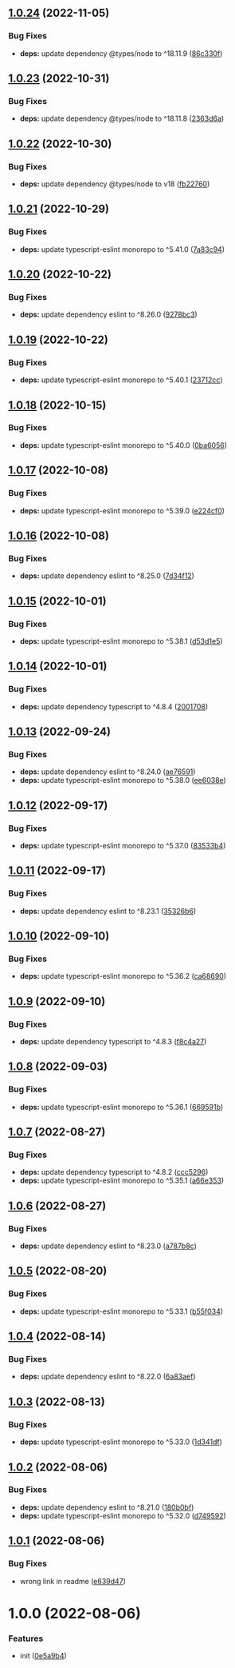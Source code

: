 ## [1.0.24](https://github.com/bent10/doogu-slim/compare/v1.0.23...v1.0.24) (2022-11-05)


### Bug Fixes

* **deps:** update dependency @types/node to ^18.11.9 ([86c330f](https://github.com/bent10/doogu-slim/commit/86c330fbf5fdc7d9437007eca89e0330b9b1b385))

## [1.0.23](https://github.com/bent10/doogu-slim/compare/v1.0.22...v1.0.23) (2022-10-31)


### Bug Fixes

* **deps:** update dependency @types/node to ^18.11.8 ([2363d6a](https://github.com/bent10/doogu-slim/commit/2363d6a4e77a967082e2eb14c58a8c7e8f8597fc))

## [1.0.22](https://github.com/bent10/doogu-slim/compare/v1.0.21...v1.0.22) (2022-10-30)


### Bug Fixes

* **deps:** update dependency @types/node to v18 ([fb22760](https://github.com/bent10/doogu-slim/commit/fb22760c45f212ab0b2ccf2fbb97ae9baa456991))

## [1.0.21](https://github.com/bent10/doogu-slim/compare/v1.0.20...v1.0.21) (2022-10-29)


### Bug Fixes

* **deps:** update typescript-eslint monorepo to ^5.41.0 ([7a83c94](https://github.com/bent10/doogu-slim/commit/7a83c9489e4ea2f74300856bfa99ad11c34109d1))

## [1.0.20](https://github.com/bent10/doogu-slim/compare/v1.0.19...v1.0.20) (2022-10-22)


### Bug Fixes

* **deps:** update dependency eslint to ^8.26.0 ([9278bc3](https://github.com/bent10/doogu-slim/commit/9278bc3fd28f7f16b544d0715fe45948d6ade14a))

## [1.0.19](https://github.com/bent10/doogu-slim/compare/v1.0.18...v1.0.19) (2022-10-22)


### Bug Fixes

* **deps:** update typescript-eslint monorepo to ^5.40.1 ([23712cc](https://github.com/bent10/doogu-slim/commit/23712ccee50bb9e729fa4a399ab0c5879657ee30))

## [1.0.18](https://github.com/bent10/doogu-slim/compare/v1.0.17...v1.0.18) (2022-10-15)


### Bug Fixes

* **deps:** update typescript-eslint monorepo to ^5.40.0 ([0ba6056](https://github.com/bent10/doogu-slim/commit/0ba6056d20b7457a13dcc96317fd491cb3453c67))

## [1.0.17](https://github.com/bent10/doogu-slim/compare/v1.0.16...v1.0.17) (2022-10-08)


### Bug Fixes

* **deps:** update typescript-eslint monorepo to ^5.39.0 ([e224cf0](https://github.com/bent10/doogu-slim/commit/e224cf05328c8ff6cd5d8d5b422ebcc695c22f13))

## [1.0.16](https://github.com/bent10/doogu-slim/compare/v1.0.15...v1.0.16) (2022-10-08)


### Bug Fixes

* **deps:** update dependency eslint to ^8.25.0 ([7d34f12](https://github.com/bent10/doogu-slim/commit/7d34f12d96589b9cfe8afaf78bdf503f3bdcc279))

## [1.0.15](https://github.com/bent10/doogu-slim/compare/v1.0.14...v1.0.15) (2022-10-01)


### Bug Fixes

* **deps:** update typescript-eslint monorepo to ^5.38.1 ([d53d1e5](https://github.com/bent10/doogu-slim/commit/d53d1e57a8794c3ce78ce7ceaefbf900745589f1))

## [1.0.14](https://github.com/bent10/doogu-slim/compare/v1.0.13...v1.0.14) (2022-10-01)


### Bug Fixes

* **deps:** update dependency typescript to ^4.8.4 ([2001708](https://github.com/bent10/doogu-slim/commit/2001708d5c95118aadeaad7253a621017a24b26c))

## [1.0.13](https://github.com/bent10/doogu-slim/compare/v1.0.12...v1.0.13) (2022-09-24)


### Bug Fixes

* **deps:** update dependency eslint to ^8.24.0 ([ae76591](https://github.com/bent10/doogu-slim/commit/ae76591064123d282eae4abe22566ce1c1c6a7f4))
* **deps:** update typescript-eslint monorepo to ^5.38.0 ([ee6038e](https://github.com/bent10/doogu-slim/commit/ee6038e74bb5da5bf1e8871bc629634675cd1273))

## [1.0.12](https://github.com/bent10/doogu-slim/compare/v1.0.11...v1.0.12) (2022-09-17)


### Bug Fixes

* **deps:** update typescript-eslint monorepo to ^5.37.0 ([83533b4](https://github.com/bent10/doogu-slim/commit/83533b4c53482040d3ff2e995d075e4a69248916))

## [1.0.11](https://github.com/bent10/doogu-slim/compare/v1.0.10...v1.0.11) (2022-09-17)


### Bug Fixes

* **deps:** update dependency eslint to ^8.23.1 ([35326b6](https://github.com/bent10/doogu-slim/commit/35326b669709b1bedc4170a52fab31294370e3a8))

## [1.0.10](https://github.com/bent10/doogu-slim/compare/v1.0.9...v1.0.10) (2022-09-10)


### Bug Fixes

* **deps:** update typescript-eslint monorepo to ^5.36.2 ([ca68690](https://github.com/bent10/doogu-slim/commit/ca68690ddd6b093b36510c5ee3643a796ea61726))

## [1.0.9](https://github.com/bent10/doogu-slim/compare/v1.0.8...v1.0.9) (2022-09-10)


### Bug Fixes

* **deps:** update dependency typescript to ^4.8.3 ([f8c4a27](https://github.com/bent10/doogu-slim/commit/f8c4a2745cc11d59cdaf5af7dba7ed3a49d44676))

## [1.0.8](https://github.com/bent10/doogu-slim/compare/v1.0.7...v1.0.8) (2022-09-03)


### Bug Fixes

* **deps:** update typescript-eslint monorepo to ^5.36.1 ([669591b](https://github.com/bent10/doogu-slim/commit/669591b80fb0862b2f68a798ac199c9c9719baea))

## [1.0.7](https://github.com/bent10/doogu-slim/compare/v1.0.6...v1.0.7) (2022-08-27)


### Bug Fixes

* **deps:** update dependency typescript to ^4.8.2 ([ccc5296](https://github.com/bent10/doogu-slim/commit/ccc529668337e988ccfef344fdbf50fbc07c7f0a))
* **deps:** update typescript-eslint monorepo to ^5.35.1 ([a66e353](https://github.com/bent10/doogu-slim/commit/a66e3533d3572e7dedf4e37fd444e8cd3bc10a60))

## [1.0.6](https://github.com/bent10/doogu-slim/compare/v1.0.5...v1.0.6) (2022-08-27)


### Bug Fixes

* **deps:** update dependency eslint to ^8.23.0 ([a787b8c](https://github.com/bent10/doogu-slim/commit/a787b8c1b85ee986f7a0f5489185488bc83b98b9))

## [1.0.5](https://github.com/bent10/doogu-slim/compare/v1.0.4...v1.0.5) (2022-08-20)


### Bug Fixes

* **deps:** update typescript-eslint monorepo to ^5.33.1 ([b55f034](https://github.com/bent10/doogu-slim/commit/b55f0348216f6c95752709318c2f9f6b4e347f09))

## [1.0.4](https://github.com/bent10/doogu-slim/compare/v1.0.3...v1.0.4) (2022-08-14)


### Bug Fixes

* **deps:** update dependency eslint to ^8.22.0 ([6a83aef](https://github.com/bent10/doogu-slim/commit/6a83aef756fcd3f3eabfc92f7a1ddfadf90cd503))

## [1.0.3](https://github.com/bent10/doogu-slim/compare/v1.0.2...v1.0.3) (2022-08-13)


### Bug Fixes

* **deps:** update typescript-eslint monorepo to ^5.33.0 ([1d341df](https://github.com/bent10/doogu-slim/commit/1d341dfea65a5dd425d029805cf9be89e4b74bdc))

## [1.0.2](https://github.com/bent10/doogu-slim/compare/v1.0.1...v1.0.2) (2022-08-06)


### Bug Fixes

* **deps:** update dependency eslint to ^8.21.0 ([180b0bf](https://github.com/bent10/doogu-slim/commit/180b0bf6bdbb56bf04617f1ba892ba36983819cf))
* **deps:** update typescript-eslint monorepo to ^5.32.0 ([d749592](https://github.com/bent10/doogu-slim/commit/d749592aa698faca1127b6b4e1c5ea433b3c159e))

## [1.0.1](https://github.com/bent10/doogu-slim/compare/v1.0.0...v1.0.1) (2022-08-06)


### Bug Fixes

* wrong link in readme ([e639d47](https://github.com/bent10/doogu-slim/commit/e639d47b6ec1b524ad55c3baccd989cfbe95852c))

# 1.0.0 (2022-08-06)


### Features

* init ([0e5a9b4](https://github.com/bent10/doogu-slim/commit/0e5a9b4c69ff5c7f997fc682ed5025eb910f9281))
